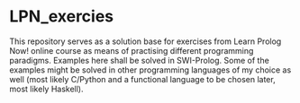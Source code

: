 # LPN_exercies
This repository serves as a solution base for exercises from Learn Prolog Now! online course as means of practising different programming paradigms.
Examples here shall be solved in SWI-Prolog. Some of the examples might be solved in other programming languages of my choice as well (most likely C/Python and a functional language to be chosen later, most likely Haskell).
